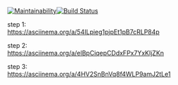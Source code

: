 [![Maintainability](https://api.codeclimate.com/v1/badges/66960d336c1581040bff/maintainability)](https://codeclimate.com/github/mvaload/php-project-lvl2/maintainability)[![Build Status](https://travis-ci.com/mvaload/php-project-lvl2.svg?branch=master)](https://travis-ci.com/mvaload/php-project-lvl2)  

step 1:  
https://asciinema.org/a/54ILpieg1pjpEt1pB7cRLP84p  

step 2:  
https://asciinema.org/a/elBpCiqepCDdxFPx7YxKIjZKn  

step 3:  
https://asciinema.org/a/4HV2SnBnVq8f4WLP9amJ2tLe1